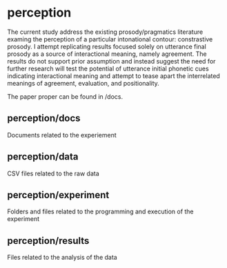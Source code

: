 # perception

The current study address the existing prosody/pragmatics literature examing the perception of a particular intonational contour: constrastive prosody. I attempt replicating results focused solely on utterance final prosody as a source of interactional meaning, namely agreement. The results do not support prior assumption and instead suggest the need for further research will test the potential of utterance initial phonetic cues indicating interactional meaning and attempt to tease apart the interrelated meanings of agreement, evaluation, and positionality.

The paper proper can be found in /docs.

## perception/docs
Documents related to the experiement

## perception/data
CSV files related to the raw data

## perception/experiment
Folders and files related to the programming and execution of the experiment

## perception/results
Files related to the analysis of the data
